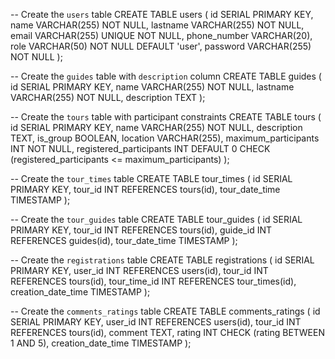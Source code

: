 -- Create the `users` table
CREATE TABLE users (
    id SERIAL PRIMARY KEY,
    name VARCHAR(255) NOT NULL,
    lastname VARCHAR(255) NOT NULL,
    email VARCHAR(255) UNIQUE NOT NULL,
    phone_number VARCHAR(20),
    role VARCHAR(50) NOT NULL DEFAULT 'user',
    password VARCHAR(255) NOT NULL
);

-- Create the `guides` table with `description` column
CREATE TABLE guides (
    id SERIAL PRIMARY KEY,
    name VARCHAR(255) NOT NULL,
    lastname VARCHAR(255) NOT NULL,
    description TEXT
);

-- Create the `tours` table with participant constraints
CREATE TABLE tours (
    id SERIAL PRIMARY KEY,
    name VARCHAR(255) NOT NULL,
    description TEXT,
    is_group BOOLEAN,
    location VARCHAR(255),
    maximum_participants INT NOT NULL,
    registered_participants INT DEFAULT 0 CHECK (registered_participants <= maximum_participants)
);

-- Create the `tour_times` table
CREATE TABLE tour_times (
    id SERIAL PRIMARY KEY,
    tour_id INT REFERENCES tours(id),
    tour_date_time TIMESTAMP
);

-- Create the `tour_guides` table
CREATE TABLE tour_guides (
    id SERIAL PRIMARY KEY,
    tour_id INT REFERENCES tours(id),
    guide_id INT REFERENCES guides(id),
    tour_date_time TIMESTAMP
);

-- Create the `registrations` table
CREATE TABLE registrations (
    id SERIAL PRIMARY KEY,
    user_id INT REFERENCES users(id),
    tour_id INT REFERENCES tours(id),
    tour_time_id INT REFERENCES tour_times(id),
    creation_date_time TIMESTAMP
);

-- Create the `comments_ratings` table
CREATE TABLE comments_ratings (
    id SERIAL PRIMARY KEY,
    user_id INT REFERENCES users(id),
    tour_id INT REFERENCES tours(id),
    comment TEXT,
    rating INT CHECK (rating BETWEEN 1 AND 5),
    creation_date_time TIMESTAMP
);
